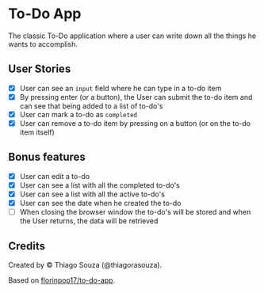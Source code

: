 # To-Do App

The classic To-Do application where a user can write down all the things he wants to accomplish.

## User Stories

-   [x] User can see an `input` field where he can type in a to-do item
-   [x] By pressing enter (or a button), the User can submit the to-do item and can see that being added to a list of to-do's
-   [x] User can mark a to-do as `completed`
-   [x] User can remove a to-do item by pressing on a button (or on the to-do item itself)

## Bonus features

-   [x] User can edit a to-do
-   [x] User can see a list with all the completed to-do's
-   [x] User can see a list with all the active to-do's
-   [x] User can see the date when he created the to-do
-   [ ] When closing the browser window the to-do's will be stored and when the User returns, the data will be retrieved

## Credits

Created by &copy; Thiago Souza (@thiagorasouza).

Based on [florinpop17/to-do-app](https://github.com/florinpop17/app-ideas/blob/master/Projects/2-Intermediate/To-Do-App.md).
